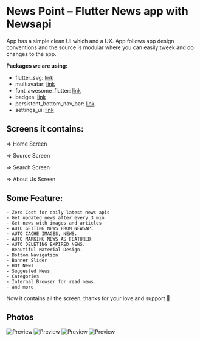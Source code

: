 # News Point – Flutter News app with Newsapi

App has a simple clean UI which and a UX. App follows app design conventions and the source is modular where you can easily tweek and do changes to the app.

**Packages we are using:**

- flutter_svg: [link](https://pub.dev/packages/flutter_svg)
- multiavatar: [link](https://pub.dev/packages/multiavatar)
- font_awesome_flutter: [link](https://pub.dev/packages/font_awesome_flutter)
- badges: [link](https://pub.dev/packages/badges)
- persistent_bottom_nav_bar: [link](https://pub.dev/packages/persistent_bottom_nav_bar)
- settings_ui: [link](https://pub.dev/packages/settings_ui)


## Screens it contains:

=> Home Screen

=> Source Screen

=> Search Screen

=> About Us Screen

## Some Feature:

    - Zero Cost for daily latest news apis
    - Get updated news after every 3 min
    - Get news with images and articles
    - AUTO GETTING NEWS FROM NEWSAPI
    - AUTO CACHE IMAGES, NEWS.
    - AUTO MARKING NEWS AS FEATURED.
    - AUTO DELETING EXPIRED NEWS.
    - Beautiful Material Design.
    - Bottom Navigation
    - Banner Slider
    - HOt News
    - Suggested News
    - Categories
    - Internal Browser for read news.
    - and more

Now it contains all the screen, thanks for your love and support 🙏 

## Photos
![Preview](/Ui11.png)
![Preview](Ui22.png)
![Preview](Ui33.png)
![Preview](Ui44.png)

